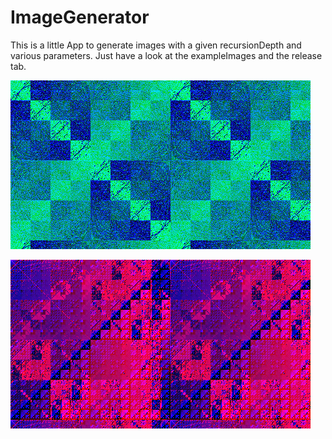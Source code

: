 # ImageGenerator
This is a little App to generate images with a given recursionDepth and various parameters. Just have a look at the exampleImages and the release tab.

![Alt text](exampleImages/generated/image22.png?raw=true "image22.png")

![Alt text](exampleImages/generated/image24.png?raw=true "image24.png")
